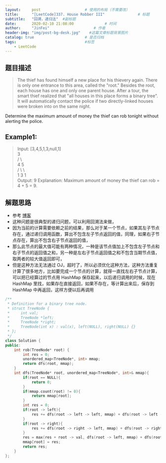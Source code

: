 ```yaml
---
layout:     post                    # 使用的布局（不需要改） 
title:      "[LeetCode]337. House Robber III"               # 标题  
subtitle:   "回溯，递归法"  #副标题 
date:       2020-02-10 21:08:00              # 时间 
author:     "JinFei"                    # 作者 
header-img: "img/post-bg-desk.jpg"    #这篇文章标题背景图片 
catalog: true                       # 是否归档 
tags:                               #标签     
    - LeetCode 
---
```


## 题目描述
> The thief has found himself a new place for his thievery again. There is only one entrance to this area, called the "root." Besides the root, each house has one and only one parent house. After a tour, the smart thief realized that "all houses in this place forms a binary tree". It will automatically contact the police if two directly-linked houses were broken into on the same night.

Determine the maximum amount of money the thief can rob tonight without alerting the police. <br>

## Example1:
 
> Input: [3,4,5,1,3,null,1] <br>
     3 <br>
    / \ <br>
   4   5 <br>
  / \   \  <br>
 1   3   1 <br>
Output: 9
Explanation: Maximum amount of money the thief can rob = 4 + 5 = 9.  <br>


## 解题思路
- 参考 [博客](https://www.cnblogs.com/grandyang/p/5275096.html)
- 这种问题是很典型的递归问题，可以利用回溯法来做，
- 因为当前的计算需要依赖之前的结果，那么对于某一个节点，如果其左子节点存在，通过递归调用函数，算出不包含左子节点返回的值，同理，如果右子节点存在，算出不包含右子节点返回的值，
- 那么此节点的最大值可能有两种情况，一种是该节点值加上不包含左子节点和右子节点的返回值之和，另一种是左右子节点返回值之和不包含当期节点值，取两者的较大值返回即可，
- 但是这种方法无法通过 OJ，超时了，所以必须优化这种方法，这种方法重复计算了很多地方，比如要完成一个节点的计算，就得一直找左右子节点计算，可以把已经算过的节点用 HashMap 保存起来，以后递归调用的时候，现在 HashMap 里找，如果存在直接返回，如果不存在，等计算出来后，保存到 HashMap 中再返回，这样方便以后再调用

```C++
/**
 * Definition for a binary tree node.
 * struct TreeNode {
 *     int val;
 *     TreeNode *left;
 *     TreeNode *right;
 *     TreeNode(int x) : val(x), left(NULL), right(NULL) {}
 * };
 */
class Solution {
public:
    int rob(TreeNode* root) {
        int res = 0;
        unordered_map<TreeNode*, int> mmap;
        return dfs(root, mmap);
    }
    int dfs(TreeNode* root, unordered_map<TreeNode*, int>& mmap){
        if(root == NULL){
            return 0;
        }
        if(mmap.count(root) != 0){
            return mmap[root];
        }
        int res = 0;
        if(root -> left){
            res += dfs(root -> left -> left, mmap) + dfs(root -> left -> right, mmap);
        }
        if(root -> right){
            res += dfs(root -> right -> left, mmap) + dfs(root -> right -> right, mmap);
        }
        res = max(res + root -> val, dfs(root -> left, mmap) + dfs(root -> right, mmap));
        mmap[root] = res;
        return res;
    }
};
```
